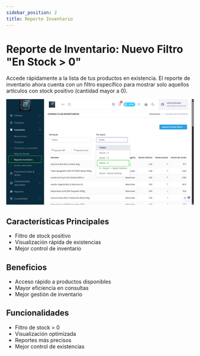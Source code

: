 ```yaml
---
sidebar_position: 2
title: Reporte Inventario
---
```


# Reporte de Inventario: Nuevo Filtro "En Stock > 0"

Accede rápidamente a la lista de tus productos en existencia. El reporte de inventario ahora cuenta con un filtro específico para mostrar solo aquellos artículos con stock positivo (cantidad mayor a 0).

![alt text](img/reporte-inventario.png)

## Características Principales

- Filtro de stock positivo
- Visualización rápida de existencias
- Mejor control de inventario

## Beneficios

- Acceso rápido a productos disponibles
- Mayor eficiencia en consultas
- Mejor gestión de inventario

## Funcionalidades

- Filtro de stock > 0
- Visualización optimizada
- Reportes más precisos
- Mejor control de existencias 
